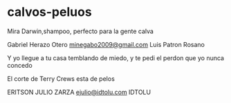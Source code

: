 # calvos-peluos
Mira Darwin,shampoo, perfecto para la gente calva




Gabriel Herazo Otero
minegabo2009@gmail.com
Luis Patron Rosano



Y yo llegue a tu casa temblando de miedo, y te pedi el perdon que yo nunca concedo



El corte de Terry Crews esta de pelos




ERITSON JULIO ZARZA	
ejulio@idtolu.com
IDTOLU

